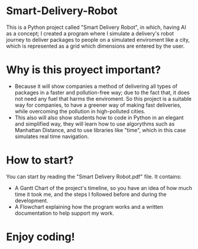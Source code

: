 # Smart-Delivery-Robot
This is a Python project called "Smart Delivery Robot", in which, having AI as a concept; I created a program where I simulate a delivery's robot journey to deliver packages to people on a simulated enviroment like a city, which is represented as a grid which dimensions are entered by the user.
# Why is this proyect important?
- Because it will show companies a method of delivering all types of packages in a faster and pollution-free way; due to the fact that, it does not need any fuel that harms the enviroment. So this project is a suitable way for companies, to have a greener way of making fast deliveries, while overcoming the pollution in high-polluted cities.
- This also will also show students how to code in Python in an elegant and simplified way, they will learn how to use algorythms such as Manhattan Distance, and to use libraries like "time", which in this case simulates real time navigation.
# How to start?
You can start by reading the "Smart Delivery Robot.pdf" file. It contains:
- A Gantt Chart of the project's timeline, so you have an idea of how much time it took me, and the steps I followed before and during the development.
- A Flowchart explaining how the program works and a written documentation to help support my work.

# Enjoy coding!
